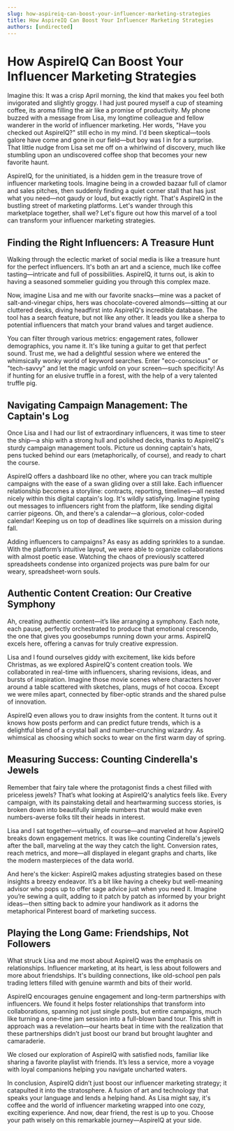 ```yaml
---
slug: how-aspireiq-can-boost-your-influencer-marketing-strategies
title: How AspireIQ Can Boost Your Influencer Marketing Strategies
authors: [undirected]
---
```



# How AspireIQ Can Boost Your Influencer Marketing Strategies

Imagine this: It was a crisp April morning, the kind that makes you feel both invigorated and slightly groggy. I had just poured myself a cup of steaming coffee, its aroma filling the air like a promise of productivity. My phone buzzed with a message from Lisa, my longtime colleague and fellow wanderer in the world of influencer marketing. Her words, "Have you checked out AspireIQ?" still echo in my mind. I'd been skeptical—tools galore have come and gone in our field—but boy was I in for a surprise. That little nudge from Lisa set me off on a whirlwind of discovery, much like stumbling upon an undiscovered coffee shop that becomes your new favorite haunt.

AspireIQ, for the uninitiated, is a hidden gem in the treasure trove of influencer marketing tools. Imagine being in a crowded bazaar full of clamor and sales pitches, then suddenly finding a quiet corner stall that has just what you need—not gaudy or loud, but exactly right. That's AspireIQ in the bustling street of marketing platforms. Let's wander through this marketplace together, shall we? Let's figure out how this marvel of a tool can transform your influencer marketing strategies.

## Finding the Right Influencers: A Treasure Hunt

Walking through the eclectic market of social media is like a treasure hunt for the perfect influencers. It's both an art and a science, much like coffee tasting—intricate and full of possibilities. AspireIQ, it turns out, is akin to having a seasoned sommelier guiding you through this complex maze.

Now, imagine Lisa and me with our favorite snacks—mine was a packet of salt-and-vinegar chips, hers was chocolate-covered almonds—sitting at our cluttered desks, diving headfirst into AspireIQ's incredible database. The tool has a search feature, but not like any other. It leads you like a sherpa to potential influencers that match your brand values and target audience.

You can filter through various metrics: engagement rates, follower demographics, you name it. It's like tuning a guitar to get that perfect sound. Trust me, we had a delightful session where we entered the whimsically wonky world of keyword searches. Enter "eco-conscious" or "tech-savvy" and let the magic unfold on your screen—such specificity! As if hunting for an elusive truffle in a forest, with the help of a very talented truffle pig.

## Navigating Campaign Management: The Captain's Log

Once Lisa and I had our list of extraordinary influencers, it was time to steer the ship—a ship with a strong hull and polished decks, thanks to AspireIQ's sturdy campaign management tools. Picture us donning captain's hats, pens tucked behind our ears (metaphorically, of course), and ready to chart the course.

AspireIQ offers a dashboard like no other, where you can track multiple campaigns with the ease of a swan gliding over a still lake. Each influencer relationship becomes a storyline: contracts, reporting, timelines—all nested nicely within this digital captain's log. It's wildly satisfying. Imagine typing out messages to influencers right from the platform, like sending digital carrier pigeons. Oh, and there's a calendar—a glorious, color-coded calendar! Keeping us on top of deadlines like squirrels on a mission during fall.

Adding influencers to campaigns? As easy as adding sprinkles to a sundae. With the platform’s intuitive layout, we were able to organize collaborations with almost poetic ease. Watching the chaos of previously scattered spreadsheets condense into organized projects was pure balm for our weary, spreadsheet-worn souls.

## Authentic Content Creation: Our Creative Symphony

Ah, creating authentic content—it’s like arranging a symphony. Each note, each pause, perfectly orchestrated to produce that emotional crescendo, the one that gives you goosebumps running down your arms. AspireIQ excels here, offering a canvas for truly creative expression.

Lisa and I found ourselves giddy with excitement, like kids before Christmas, as we explored AspireIQ's content creation tools. We collaborated in real-time with influencers, sharing revisions, ideas, and bursts of inspiration. Imagine those movie scenes where characters hover around a table scattered with sketches, plans, mugs of hot cocoa. Except we were miles apart, connected by fiber-optic strands and the shared pulse of innovation.

AspireIQ even allows you to draw insights from the content. It turns out it knows how posts perform and can predict future trends, which is a delightful blend of a crystal ball and number-crunching wizardry. As whimsical as choosing which socks to wear on the first warm day of spring.

## Measuring Success: Counting Cinderella's Jewels

Remember that fairy tale where the protagonist finds a chest filled with priceless jewels? That’s what looking at AspireIQ's analytics feels like. Every campaign, with its painstaking detail and heartwarming success stories, is broken down into beautifully simple numbers that would make even numbers-averse folks tilt their heads in interest.

Lisa and I sat together—virtually, of course—and marveled at how AspireIQ breaks down engagement metrics. It was like counting Cinderella's jewels after the ball, marveling at the way they catch the light. Conversion rates, reach metrics, and more—all displayed in elegant graphs and charts, like the modern masterpieces of the data world.

And here's the kicker: AspireIQ makes adjusting strategies based on these insights a breezy endeavor. It’s a bit like having a cheeky but well-meaning advisor who pops up to offer sage advice just when you need it. Imagine you’re sewing a quilt, adding to it patch by patch as informed by your bright ideas—then sitting back to admire your handiwork as it adorns the metaphorical Pinterest board of marketing success.

## Playing the Long Game: Friendships, Not Followers

What struck Lisa and me most about AspireIQ was the emphasis on relationships. Influencer marketing, at its heart, is less about followers and more about friendships. It's building connections, like old-school pen pals trading letters filled with genuine warmth and bits of their world.

AspireIQ encourages genuine engagement and long-term partnerships with influencers. We found it helps foster relationships that transform into collaborations, spanning not just single posts, but entire campaigns, much like turning a one-time jam session into a full-blown band tour. This shift in approach was a revelation—our hearts beat in time with the realization that these partnerships didn’t just boost our brand but brought laughter and camaraderie.

We closed our exploration of AspireIQ with satisfied nods, familiar like sharing a favorite playlist with friends. It’s less a service, more a voyage with loyal companions helping you navigate uncharted waters.

In conclusion, AspireIQ didn’t just boost our influencer marketing strategy; it catapulted it into the stratosphere. A fusion of art and technology that speaks your language and lends a helping hand. As Lisa might say, it's coffee and the world of influencer marketing wrapped into one cozy, exciting experience. And now, dear friend, the rest is up to you. Choose your path wisely on this remarkable journey—AspireIQ at your side.